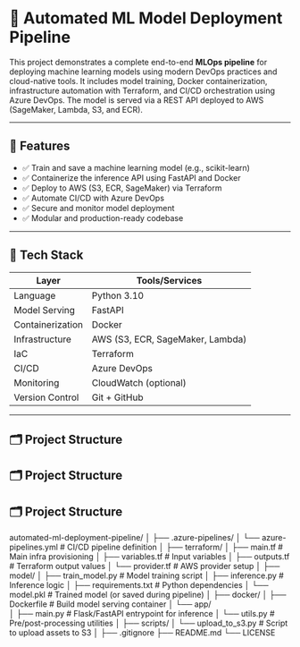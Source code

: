 # 🚀 Automated ML Model Deployment Pipeline

This project demonstrates a complete end-to-end **MLOps pipeline** for deploying machine learning models using modern DevOps practices and cloud-native tools. It includes model training, Docker containerization, infrastructure automation with Terraform, and CI/CD orchestration using Azure DevOps. The model is served via a REST API deployed to AWS (SageMaker, Lambda, S3, and ECR).

---

## 📌 Features

- ✅ Train and save a machine learning model (e.g., scikit-learn)
- ✅ Containerize the inference API using FastAPI and Docker
- ✅ Deploy to AWS (S3, ECR, SageMaker) via Terraform
- ✅ Automate CI/CD with Azure DevOps
- ✅ Secure and monitor model deployment
- ✅ Modular and production-ready codebase

---

## 🧰 Tech Stack

| Layer              | Tools/Services |
|-------------------|----------------|
| Language           | Python 3.10     |
| Model Serving      | FastAPI         |
| Containerization   | Docker          |
| Infrastructure     | AWS (S3, ECR, SageMaker, Lambda) |
| IaC                | Terraform       |
| CI/CD              | Azure DevOps    |
| Monitoring         | CloudWatch (optional) |
| Version Control    | Git + GitHub    |

---

## 🗂️ Project Structure
## 🗂️ Project Structure

## 🗂️ Project Structure

automated-ml-deployment-pipeline/
│
├── .azure-pipelines/
│   └── azure-pipelines.yml          # CI/CD pipeline definition
│
├── terraform/
│   ├── main.tf                      # Main infra provisioning
│   ├── variables.tf                 # Input variables
│   ├── outputs.tf                  # Terraform output values
│   └── provider.tf                 # AWS provider setup
│
├── model/
│   ├── train_model.py               # Model training script
│   ├── inference.py                 # Inference logic
│   ├── requirements.txt             # Python dependencies
│   └── model.pkl                    # Trained model (or saved during pipeline)
│
├── docker/
│   ├── Dockerfile                   # Build model serving container
│   └── app/                         
│       ├── main.py                  # Flask/FastAPI entrypoint for inference
│       └── utils.py                 # Pre/post-processing utilities
│
├── scripts/
│   └── upload_to_s3.py              # Script to upload assets to S3
│
├── .gitignore
├── README.md
└── LICENSE
